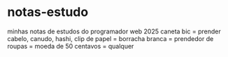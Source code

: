 # notas-estudo
minhas notas de estudos do programador web 2025
caneta bic = prender cabelo, canudo, hashi, 
clip de papel = 
borracha branca = 
prendedor de roupas = 
moeda de 50 centavos = qualquer